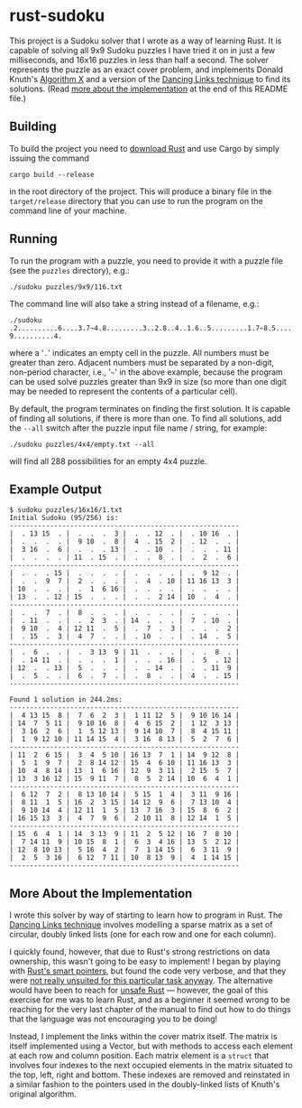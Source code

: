 # rust-sudoku

This project is a Sudoku solver that I wrote as a way of learning Rust. It is
capable of solving all 9x9 Sudoku puzzles I have tried it on in just a few
milliseconds, and 16x16 puzzles in less than half a second. The solver
represents the puzzle as an exact cover problem, and implements Donald Knuth's
[Algorithm X](https://en.wikipedia.org/wiki/Knuth%27s_Algorithm_X) and a version
of the [Dancing Links technique](https://en.wikipedia.org/wiki/Dancing_Links) to
find its solutions. (Read [more about the
implementation](#more-about-the-implementation) at the end of this README file.)

## Building

To build the project you need to [download
Rust](https://www.rust-lang.org/tools/install) and use Cargo by simply
issuing the command

``cargo build --release``

in the root directory of the project. This will produce a binary file in the
``target/release`` directory that you can use to run the program on the command
line of your machine.

## Running

To run the program with a puzzle, you need to provide it with a puzzle file (see
the ``puzzles`` directory), e.g.:

``./sudoku puzzles/9x9/116.txt``

The command line will also take a string instead of a filename, e.g.:

``./sudoku .2..........6....3.7~4.8.........3..2.8..4..1.6..5.........1.7~8.5....9..........4.``

where a '``.``' indicates an empty cell in the puzzle. All numbers must be
greater than zero. Adjacent numbers must be separated by a non-digit, non-period
character, i.e., '``~``' in the above example, because the program can be used
solve puzzles greater than 9x9 in size (so more than one digit may be needed to
represent the contents of a particular cell).

By default, the program terminates on finding the first solution. It is
capable of finding all solutions, if there is more than one. To find all
solutions, add the ``--all`` switch after the puzzle input file name / string,
for example:

``./sudoku puzzles/4x4/empty.txt --all``

will find all 288 possibilities for an empty 4x4 puzzle.

## Example Output

```
$ sudoku puzzles/16x16/1.txt
Initial Sudoku (95/256) is:
---------------------------------------------------------
|  . 13 15  . |  .  .  .  3 |  .  . 12  . |  . 10 16  . |
|  .  .  .  . |  9 10  .  8 |  4  . 15  2 |  . 12  .  . |
|  3 16  .  6 |  .  .  . 13 |  .  . 10  . |  .  .  . 11 |
|  .  .  .  . | 11  . 15  . |  .  .  8  . |  .  2  .  6 |
---------------------------------------------------------
|  .  .  . 15 |  .  .  .  . |  .  .  .  . |  .  9 12  . |
|  .  .  9  7 |  2  .  .  . |  .  4  . 10 | 11 16 13  3 |
| 10  .  .  . |  .  1  6 16 |  .  .  .  . |  .  .  .  . |
| 13  .  . 12 | 15  .  .  . |  .  .  2 14 | 10  .  4  . |
---------------------------------------------------------
|  .  .  7  . |  8  .  .  . |  .  .  .  . |  .  .  .  . |
|  . 11  .  . |  .  2  3  . | 14  .  .  . |  7  . 10  . |
|  9 10  .  4 | 12 11  .  5 |  .  7  .  3 |  .  .  .  2 |
|  . 15  .  3 |  4  7  .  . |  . 10  .  . |  . 14  .  5 |
---------------------------------------------------------
|  .  6  .  . |  .  3 13  9 | 11  .  .  . |  .  .  8  . |
|  . 14 11  . |  .  .  .  1 |  .  .  . 16 |  .  5  . 12 |
| 12  .  . 13 |  5  .  .  . |  .  . 14  . |  .  . 11  9 |
|  .  5  .  . |  6  .  7  . |  .  8  .  . |  4  .  . 15 |
---------------------------------------------------------

Found 1 solution in 244.2ms:
---------------------------------------------------------
|  4 13 15  8 |  7  6  2  3 |  1 11 12  5 |  9 10 16 14 |
| 14  7  5 11 |  9 10 16  8 |  4  6 15  2 |  1 12  3 13 |
|  3 16  2  6 |  1  5 12 13 |  9 14 10  7 |  8  4 15 11 |
|  1  9 12 10 | 11 14 15  4 |  3 16  8 13 |  5  2  7  6 |
---------------------------------------------------------
| 11  2  6 15 |  3  4  5 10 | 16 13  7  1 | 14  9 12  8 |
|  5  1  9  7 |  2  8 14 12 | 15  4  6 10 | 11 16 13  3 |
| 10  4  8 14 | 13  1  6 16 | 12  9  3 11 |  2 15  5  7 |
| 13  3 16 12 | 15  9 11  7 |  8  5  2 14 | 10  6  4  1 |
---------------------------------------------------------
|  6 12  7  2 |  8 13 10 14 |  5 15  1  4 |  3 11  9 16 |
|  8 11  1  5 | 16  2  3 15 | 14 12  9  6 |  7 13 10  4 |
|  9 10 14  4 | 12 11  1  5 | 13  7 16  3 | 15  8  6  2 |
| 16 15 13  3 |  4  7  9  6 |  2 10 11  8 | 12 14  1  5 |
---------------------------------------------------------
| 15  6  4  1 | 14  3 13  9 | 11  2  5 12 | 16  7  8 10 |
|  7 14 11  9 | 10 15  8  1 |  6  3  4 16 | 13  5  2 12 |
| 12  8 10 13 |  5 16  4  2 |  7  1 14 15 |  6  3 11  9 |
|  2  5  3 16 |  6 12  7 11 | 10  8 13  9 |  4  1 14 15 |
---------------------------------------------------------
```

## More About the Implementation

I wrote this solver by way of starting to learn how to program in Rust. The
[Dancing Links technique](https://en.wikipedia.org/wiki/Dancing_Links) involves
modelling a sparse matrix as a set of circular, doubly linked lists (one for
each row and one for each column).

I quickly found, however, that due to Rust's strong restrictions on data
ownership, this wasn't going to be easy to implement! I began by playing with
[Rust's smart
pointers](https://doc.rust-lang.org/1.18.0/book/second-edition/ch15-00-smart-pointers.html),
but found the code very verbose, and that they were [not really unsuited for
this particular task
anyway](https://rust-unofficial.github.io/too-many-lists/fifth.html). The
alternative would have been to reach for [unsafe
Rust](https://doc.rust-lang.org/book/ch19-01-unsafe-rust.html) &mdash; however, the
goal of this exercise for me was to learn Rust, and as a beginner it seemed
wrong to be reaching for the very last chapter of the manual to find out how to
do things that the language was not encouraging you to be doing!

Instead, I implement the links within the cover matrix itself. The matrix is
itself implemented using a Vector, but with methods to access each element at
each row and column position. Each matrix element is a ``struct`` that involves
four indexes to the next occupied elements in the matrix situated to the top,
left, right and bottom. These indexes are removed and reinstated in a similar
fashion to the pointers used in the doubly-linked lists of Knuth's original
algorithm.
